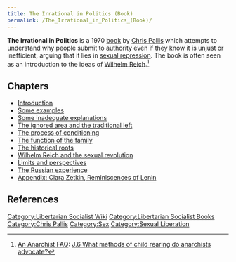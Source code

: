 ```yaml
---
title: The Irrational in Politics (Book)
permalink: /The_Irrational_in_Politics_(Book)/
---
```


**The Irrational in Politics** is a 1970
[book](List_of_Libertarian_Socialist_Books "wikilink") by [Chris
Pallis](Chris_Pallis "wikilink") which attempts to understand why people
submit to authority even if they know it is unjust or inefficient,
arguing that it lies in [sexual
repression](Sexual_Repression "wikilink"). The book is often seen as an
introduction to the ideas of [Wilhelm
Reich](Wilhelm_Reich "wikilink").[^1]

## Chapters

- [Introduction](Introduction_(The_Irrational_in_Politics) "wikilink")
- [Some examples](Some_examples_(The_Irrational_in_Politics) "wikilink")
- [Some inadequate
  explanations](Some_Inadequate_Explanations_(The_Irrational_in_Politics) "wikilink")
- [The ignored area and the traditional
  left](The_ignored_area_and_the_traditional_left_(The_Irrational_in_Politics) "wikilink")
- [The process of
  conditioning](The_process_of_conditioning_(The_Irrational_in_Politics) "wikilink")
- [The function of the
  family](The_function_of_the_family_(The_Irrational_in_Politics) "wikilink")
- [The historical
  roots](The_historical_roots_(The_Irrational_in_Politics) "wikilink")
- [Wilhelm Reich and the sexual
  revolution](Wilhelm_Reich_and_the_sexual_revolution_(The_Irrational_in_Politics) "wikilink")
- [Limits and
  perspectives](Limits_and_perspectives_(The_Irrational_in_Politics) "wikilink")
- [The Russian
  experience](The_Russian_experience_(The_Irrational_in_Politics) "wikilink")
- [Appendix: Clara Zetkin, Reminiscences of
  Lenin](Appendix:_Clara_Zetkin,_Reminiscences_of_Lenin_(The_Irrational_in_Politics) "wikilink")

## References

<references />

[Category:Libertarian Socialist
Wiki](Category:Libertarian_Socialist_Wiki "wikilink")
[Category:Libertarian Socialist
Books](Category:Libertarian_Socialist_Books "wikilink") [Category:Chris
Pallis](Category:Chris_Pallis "wikilink")
[Category:Sex](Category:Sex "wikilink") [Category:Sexual
Liberation](Category:Sexual_Liberation "wikilink")

[^1]: [An Anarchist FAQ](An_Anarchist_FAQ "wikilink"): [J.6 What methods
    of child rearing do anarchists
    advocate?](J.6_(An_Anarchist_FAQ) "wikilink")